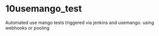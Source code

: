 # 10usemango_test
Automated use mango tests triggered via jenkins and usemango.
using webhooks or pooling
